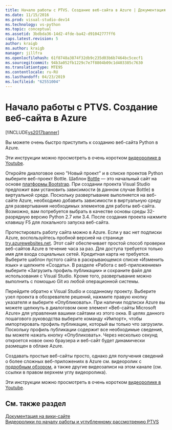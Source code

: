 ```yaml
---
title: Начало работы с PTVS. Создание веб-сайта в Azure | Документация Майкрософт
ms.date: 11/15/2016
ms.prod: visual-studio-dev14
ms.technology: vs-python
ms.topic: conceptual
ms.assetid: 3bdbda36-14d2-4fde-ba42-d91042777ff6
caps.latest.revision: 5
author: kraigb
ms.author: kraigb
manager: jillfra
ms.openlocfilehash: 61f8748a3874f32db9c235d03b6b7464bc5cecf1
ms.sourcegitcommit: 94b3a052fb1229c7e7f8804b09c1d403385c7630
ms.translationtype: MTE95
ms.contentlocale: ru-RU
ms.lasthandoff: 04/23/2019
ms.locfileid: "62551004"
---
```

# <a name="getting-started-with-ptvs-building-a-website-in-azure"></a>Начало работы с PTVS. Создание веб-сайта в Azure
[!INCLUDE[vs2017banner](../includes/vs2017banner.md)]

Вы можете очень быстро приступить к созданию веб-сайта Python в Azure.  
  
 Эти инструкции можно просмотреть в очень коротком [видеоролике в Youtube](https://www.youtube.com/watch?v=FJx5mutt1uk&list=PLReL099Y5nRdLgGAdrb_YeTdEnd23s6Ff&index=6).  
  
 Откройте диалоговое окно "Новый проект" и в списке проектов Python выберите веб-проект Bottle.  Шаблон [Bottle](http://bottlepy.org/docs/dev/index.html) — это начальный сайт на основе [платформы Bootstrap](http://getbootstrap.com/).  При создании проекта Visual Studio предложит вам установить зависимости (в данном случае Bottle) в виртуальной среде.  Поскольку развертывание выполняется на веб-сайте Azure, необходимо добавить зависимости в виртуальную среду для развертывания необходимых элементов для работы веб-сайта.  Возможно, вам потребуется выбрать в качестве основы среды 32-разрядную версию Python 2.7 или 3.4.  После создания проекта нажмите клавишу F5 для локального запуска веб-сайта.  
  
 Протестировать работу сайта можно в Azure.  Если у вас нет подписки Azure, воспользуйтесь пробной версией на странице [try.azurewebsites.net](https://trywebsites.azurewebsites.net/).  Этот сайт обеспечивает простой способ проверки веб-сайтов Azure в течение часа за раз. Для доступа требуется только имя для входа социальных сетей.  Кредитная карта не требуется.  Выберите шаблон пустого сайта в раскрывающемся списке «Изменить язык» и щелкните «Создать».  В разделе «Работа с веб-приложением» выберите «Загрузить профиль публикации» и сохраните файл для использования с Visual Studio.  Кроме того, развертывание можно выполнить с помощью Git из любой операционной системы.  
  
 Перейдите обратно к Visual Studio и созданному проекту.  Выберите узел проекта в обозревателе решений, нажмите правую кнопку указателя и выберите «Опубликовать».  При наличии подписки Azure вы можете щелкнуть в диалоговом окне элемент «Веб-сайты Microsoft Azure» для управления вашими сайтами из этого окна.  В целях данного пошагового руководства выберите команду «Импорт», чтобы импортировать профиль публикации, который вы только что загрузили.  Поскольку профиль публикации содержит все необходимые сведения, вы можете нажать кнопку «Опубликовать».  Через несколько секунд откроется новое окно браузера и веб-сайт будет динамически размещен в облаке Azure.  
  
 Создавать простые веб-сайты просто, однако для получения сведений о более сложных веб-приложениях в Azure см. видеоролик с [подробным обзором](https://www.youtube.com/watch?v=WG3pGmoo8nE&list=PLReL099Y5nRdLgGAdrb_YeTdEnd23s6Ff&index=10), а также другие видеозаписи на этом канале (см. ссылки в правом верхнем углу видеоролика).  
  
 Эти инструкции можно просмотреть в очень коротком [видеоролике в Youtube](https://www.youtube.com/watch?v=FJx5mutt1uk&list=PLReL099Y5nRdLgGAdrb_YeTdEnd23s6Ff&index=6).  
  
## <a name="see-also"></a>См. также раздел  
 [Документация на вики-сайте](https://github.com/Microsoft/PTVS/wiki/Web-Project)   
 [Видеоролики по началу работы и углубленному рассмотрению PTVS](https://www.youtube.com/playlist?list=PLReL099Y5nRdLgGAdrb_YeTdEnd23s6Ff)
